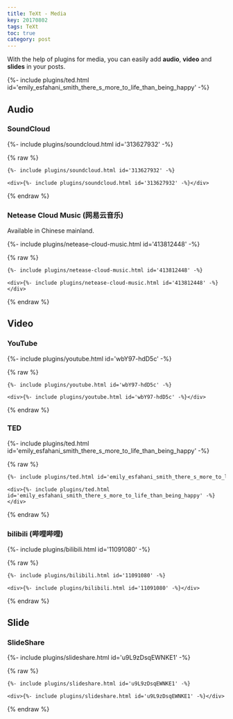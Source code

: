 ```yaml
---
title: TeXt - Media
key: 20170802
tags: TeXt
toc: true
category: post
---
```


With the help of plugins for media, you can easily add **audio**, **video** and **slides** in your posts.

<div>{%- include plugins/ted.html id='emily_esfahani_smith_there_s_more_to_life_than_being_happy' -%}</div>

<!--more-->

## Audio

### SoundCloud

<div>{%- include plugins/soundcloud.html id='313627932' -%}</div>

{% raw %}
```html
{%- include plugins/soundcloud.html id='313627932' -%}
```

```
<div>{%- include plugins/soundcloud.html id='313627932' -%}</div>
```
{% endraw %}

### Netease Cloud Music (网易云音乐)

Available in Chinese mainland.

<div>{%- include plugins/netease-cloud-music.html id='413812448' -%}</div>

{% raw %}
```html
{%- include plugins/netease-cloud-music.html id='413812448' -%}
```

```
<div>{%- include plugins/netease-cloud-music.html id='413812448' -%}</div>
```
{% endraw %}

## Video

### YouTube

<div>{%- include plugins/youtube.html id='wbY97-hdD5c' -%}</div>

{% raw %}
```html
{%- include plugins/youtube.html id='wbY97-hdD5c' -%}
```

```
<div>{%- include plugins/youtube.html id='wbY97-hdD5c' -%}</div>
```
{% endraw %}

### TED

<div>{%- include plugins/ted.html id='emily_esfahani_smith_there_s_more_to_life_than_being_happy' -%}</div>

{% raw %}
```html
{%- include plugins/ted.html id='emily_esfahani_smith_there_s_more_to_life_than_being_happy' -%}
```

```
<div>{%- include plugins/ted.html id='emily_esfahani_smith_there_s_more_to_life_than_being_happy' -%}</div>
```
{% endraw %}

### bilibili (哔哩哔哩)

<div>{%- include plugins/bilibili.html id='11091080' -%}</div>

{% raw %}
```html
{%- include plugins/bilibili.html id='11091080' -%}
```

```
<div>{%- include plugins/bilibili.html id='11091080' -%}</div>
```
{% endraw %}

## Slide

### SlideShare

<div>{%- include plugins/slideshare.html id='u9L9zDsqEWNKE1' -%}</div>

{% raw %}
```html
{%- include plugins/slideshare.html id='u9L9zDsqEWNKE1' -%}
```

```
<div>{%- include plugins/slideshare.html id='u9L9zDsqEWNKE1' -%}</div>
```
{% endraw %}
